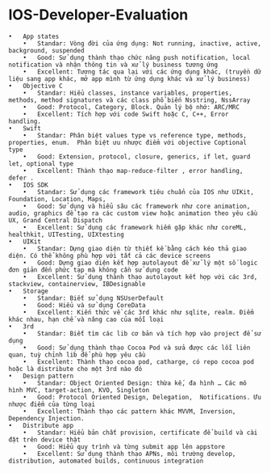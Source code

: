# IOS-Developer-Evaluation
	•	App states
        •	Standar: Vòng đời của ứng dụng: Not running, inactive, active, background, suspended
        •	Good: Sử dụng thành thạo chức năng push notification, local notification và nhận thông tin và xử lý business tương ứng
        •	Excellent: Tương tác qua lại với các ứng dụng khác, (truyền dữ liệu sang app khác, mở app mình từ ứng dụng khác và xử lý business)
	•	Objective C 
        •	Standar: Hiểu classes, instance variables, properties, methods, method signatures và các class phổ biến Nsstring, NssArray
        •	Good: Protocol, Category, Block. Quản lý bộ nhớ: ARC/MRC
        •	Excellent: Tích hợp với code Swift hoặc C, C++, Error handling.
	•	Swift
        •	Standar: Phân biệt values type vs reference type, methods, properties, enum.  Phân biệt ưu nhược điểm với objective Coptional type
        •	Good: Extension, protocol, closure, generics, if let, guard let, optional type 
        •	Excellent: Thành thạo map-reduce-filter , error handling, defer .
	•	IOS SDK 
        •	Standar: Sử dụng các framework tiêu chuẩn của IOS như UIKit, Foundation, Location, Maps, 
        •	Good: Sử dụng và hiểu sâu các framework như core animation, audio, graphics để tạo ra các custom view hoặc animation theo yêu cầu UX, Grand Central Dispatch  
        •	Excellent: Sử dụng các framework hiếm gặp khác như coreML, healthkit, UITesting, UIXtesting 
	•	UIKit 
        •	Standar: Dựng giao diện từ thiết kế bằng cách kéo thả giao diện. Có thể không phù hợp với tất cả các device screens
        •	Good: Dựng giao diện kết hợp autolayout để xử lý một số logic đơn giản đến phức tạp mà không cần sử dụng code
        •	Excellent: Sử dụng thành thạo autolayout kết hợp với các 3rd, stackview, containerview, IBDesignable 
	•	Storage
        •	Standar: Biết sử dụng NSUserDefault
        •	Good: Hiểu và sử dụng CoreData
        •	Excellent: Kiến thức về các 3rd khác như sqlite, realm. Điểm khác nhau, hạn chế và nâng cao của mỗi loại 
	•	3rd
        •	Standar: Biết tìm các lib cơ bản và tích hợp vào project để sử dụng
        •	Good: Sử dụng thành thạo Cocoa Pod và sửa được các lỗi liên quan, tuỳ chỉnh lib để phù hợp yêu cầu
        •	Excellent: Thành thạo cocoa pod, catharge, có repo cocoa pod hoặc là distribute cho một 3rd nào đó
	•	Design pattern
        •	Standar: Object Oriented Design: thừa kế, đa hình … Các mô hình MVC, target-action, KVO, Singleton
        •	Good: Protocol Oriented Design, Delegation,  Notifications. Ưu nhược điểm của từng loại
        •	Excellent: Thành thạo các pattern khác MVVM, Inversion, Dependency Injection. 
	•	Distribute app
        •	Standar: Hiểu bản chất provision, certificate để build và cài đặt trên device thật
        •	Good: Hiểu quy trình và từng submit app lên appstore 
        •	Excellent: Sử dụng thành thạo APNs, môi trường develop, distribution, automated builds, continuous integration


